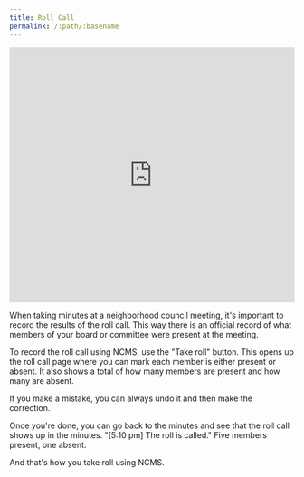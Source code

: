 ```yaml
---
title: Roll Call
permalink: /:path/:basename
---
```


<div style="position: relative; padding-bottom: 89.55223880597015%; height: 0;"><iframe src="https://www.loom.com/embed/7e3851fc55b145b28588b257b1fdf6c1" frameborder="0" webkitallowfullscreen mozallowfullscreen allowfullscreen style="position: absolute; top: 0; left: 0; width: 100%; height: 100%;"></iframe></div>

When taking minutes at a neighborhood council meeting, it's important to record the results of the roll call. This way there is an official record of what members of your board or committee were present at the meeting.

To record the roll call using NCMS, use the "Take roll" button. This opens up the roll call page where you can mark each member is either present or absent. It also shows a total of how many members are present and how many are absent.

If you make a mistake, you can always undo it and then make the correction.

Once you're done, you can go back to the minutes and see that the roll call shows up in the minutes. "[5:10 pm] The roll is called." Five members present, one absent.

And that's how you take roll using NCMS.
